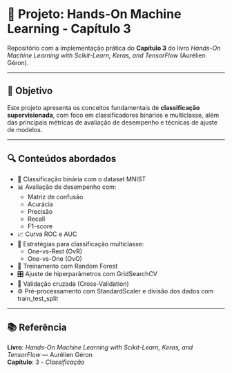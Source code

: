 # 📘 Projeto: Hands-On Machine Learning - Capítulo 3

Repositório com a implementação prática do **Capítulo 3** do livro *Hands-On Machine Learning with Scikit-Learn, Keras, and TensorFlow* (Aurélien Géron).

---

## 📌 Objetivo

Este projeto apresenta os conceitos fundamentais de **classificação supervisionada**, com foco em classificadores binários e multiclasse, além das principais métricas de avaliação de desempenho e técnicas de ajuste de modelos.

---

## 🔍 Conteúdos abordados

- 🔢 Classificação binária com o dataset MNIST  
- 📊 Avaliação de desempenho com:
  - Matriz de confusão
  - Acurácia
  - Precisão
  - Recall
  - F1-score
- 📈 Curva ROC e AUC
- 🧠 Estratégias para classificação multiclasse:
  - One-vs-Rest (OvR)
  - One-vs-One (OvO)
- 🌲 Treinamento com Random Forest
- 🎛️ Ajuste de hiperparâmetros com GridSearchCV
- 🧪 Validação cruzada (Cross-Validation)
- ⚙️ Pré-processamento com StandardScaler e divisão dos dados com train_test_split

---

## 📚 Referência

**Livro**: *Hands-On Machine Learning with Scikit-Learn, Keras, and TensorFlow* — Aurélien Géron  
**Capítulo**: 3 - *Classificação*
